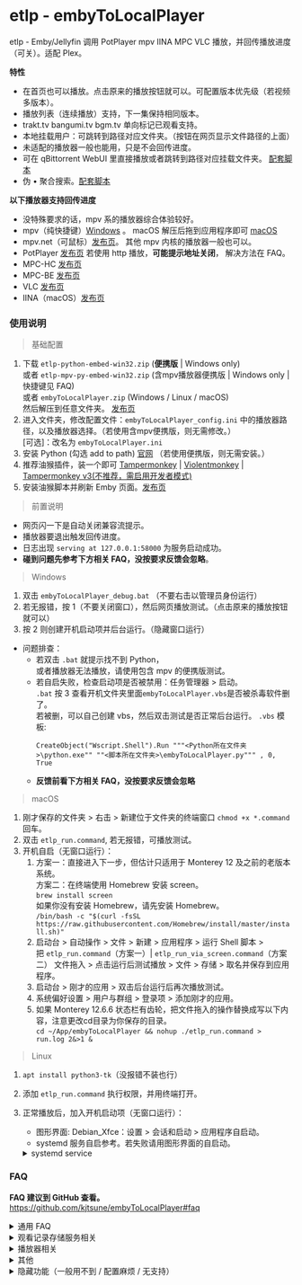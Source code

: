 # etlp - embyToLocalPlayer

etlp - Emby/Jellyfin 调用 PotPlayer mpv IINA MPC VLC 播放，并回传播放进度（可关）。适配 Plex。

**特性**

* 在首页也可以播放。点击原来的播放按钮就可以。可配置版本优先级（若视频多版本）。
* 播放列表（连续播放）支持，下一集保持相同版本。
* trakt.tv bangumi.tv bgm.tv 单向标记已观看支持。
* 本地挂载用户：可跳转到路径对应文件夹。（按钮在网页显示文件路径的上面）
* 未适配的播放器一般也能用，只是不会回传进度。
* 可在 qBittorrent WebUI 里直接播放或者跳转到路径对应挂载文件夹。
  [配套脚本](https://greasyfork.org/zh-CN/scripts/450015-qbittorrent-webui-open-file)
* 伪 • 聚合搜索。[配套脚本](https://github.com/kjtsune/embyToLocalPlayer/tree/main/embyEverywhere)

**以下播放器支持回传进度**

* 没特殊要求的话，mpv 系的播放器综合体验较好。
* mpv（纯快捷键）[Windows](https://sourceforge.net/projects/mpv-player-windows/files/64bit/) 。 macOS
  解压后拖到应用程序即可 [macOS](https://laboratory.stolendata.net/~djinn/mpv_osx/)
* mpv.net（可鼠标）[发布页](https://github.com/stax76/mpv.net/releases)。 其他 mpv 内核的播放器一般也可以。
* PotPlayer [发布页](https://potplayer.daum.net/)
  若使用 http 播放，**可能提示地址关闭**， 解决方法在 FAQ。
* MPC-HC [发布页](https://github.com/clsid2/mpc-hc/releases)
* MPC-BE [发布页](https://sourceforge.net/projects/mpcbe/files/MPC-BE/Release%20builds/)
* VLC [发布页](https://www.videolan.org/vlc/)
* IINA（macOS）[发布页](https://iina.io/)

### 使用说明

> 基础配置

1. 下载 `etlp-python-embed-win32.zip` (**便携版** | Windows only)   
   或者 `etlp-mpv-py-embed-win32.zip` (含mpv播放器便携版 | Windows only | 快捷键见 FAQ)  
   或者 `embyToLocalPlayer.zip` (Windows / Linux / macOS)  
   然后解压到任意文件夹。 [发布页](https://github.com/kjtsune/embyToLocalPlayer/releases)
2. 进入文件夹，修改配置文件：`embyToLocalPlayer_config.ini`
   中的播放器路径，以及播放器选择。（若使用含mpv便携版，则无需修改。）  
   \[可选\]：改名为 `embyToLocalPlayer.ini`
3. 安装 Python (勾选 add to path) [官网](https://www.python.org/downloads/)
   （若使用便携版，则无需安装。）
4. 推荐油猴插件，装一个即可
   [Tampermonkey](https://chromewebstore.google.com/detail/lcmhijbkigalmkeommnijlpobloojgfn) |
   [Violentmonkey](https://chrome.google.com/webstore/detail/violent-monkey/jinjaccalgkegednnccohejagnlnfdag) |
   [Tampermonkey v3(不推荐，需启用开发者模式)](https://chromewebstore.google.com/detail/dhdgffkkebhmkfjojejmpbldmpobfkfo)
5. 安装油猴脚本并刷新 Emby 页面。[发布页](https://greasyfork.org/zh-CN/scripts/448648-embytolocalplayer)

> 前置说明

* 网页闪一下是自动关闭兼容流提示。
* 播放器要退出触发回传进度。
* 日志出现 `serving at 127.0.0.1:58000` 为服务启动成功。
* **碰到问题先参考下方相关 FAQ，没按要求反馈会忽略**。

> Windows

1. 双击 `embyToLocalPlayer_debug.bat` （不要右击以管理员身份运行）
2. 若无报错，按 1（不要关闭窗口），然后网页播放测试。（点击原来的播放按钮就可以）
3. 按 2 则创建开机启动项并后台运行。（隐藏窗口运行）

* 问题排查：
    * 若双击 `.bat` 就提示找不到 Python，  
      或者播放器无法播放，请使用包含 mpv 的便携版测试。
    * 若自启失败，检查启动项是否被禁用：任务管理器 > 启动。  
      `.bat` 按 3 查看开机文件夹里面`embyToLocalPlayer.vbs`是否被杀毒软件删了。  
      若被删，可以自己创建 vbs，然后双击测试是否正常后台运行。 `.vbs` 模板:
      ```
      CreateObject("Wscript.Shell").Run """<Python所在文件夹>\python.exe"" ""<脚本所在文件夹>\embyToLocalPlayer.py""" , 0, True
      ```
    * **反馈前看下方相关 FAQ，没按要求反馈会忽略**

> macOS

1. 刚才保存的文件夹 > 右击 > 新建位于文件夹的终端窗口 `chmod +x *.command` 回车。
2. 双击 `etlp_run.command`, 若无报错，可播放测试。
3. 开机自启（无窗口运行）：
    1. 方案一：直接进入下一步，但估计只适用于 Monterey 12 及之前的老版本系统。  
       方案二：在终端使用 Homebrew 安装 screen。  
       `brew install screen`  
       如果你没有安装 Homebrew，请先安装 Homebrew。  
       `/bin/bash -c "$(curl -fsSL https://raw.githubusercontent.com/Homebrew/install/master/install.sh)"`
    2. 启动台 > 自动操作 > 文件 > 新建 > 应用程序 > 运行 Shell 脚本 >   
       把 `etlp_run.command`（方案一）| `etlp_run_via_screen.command`（方案二） 文件拖入 >
       点击运行后测试播放 > 文件 > 存储 > 取名并保存到应用程序。
    3. 启动台 > 刚才的应用 > 双击后台运行后再次播放测试。
    4. 系统偏好设置 > 用户与群组 > 登录项 > 添加刚才的应用。
    5. 如果 Monterey 12.6.6 状态栏有齿轮，把文件拖入的操作替换成写以下内容，注意更改cd目录为你保存的目录。  
       `cd ~/App/embyToLocalPlayer && nohup ./etlp_run.command > run.log 2&>1 &`

> Linux

1. `apt install python3-tk`（没报错不装也行）
2. 添加 `etlp_run.command` 执行权限，并用终端打开。
3. 正常播放后，加入开机启动项（无窗口运行）：
    * 图形界面: Debian_Xfce：设置 > 会话和启动 > 应用程序自启动。
    * systemd 服务自启参考。若失败请用图形界面的自启动。
    <details>
    <summary>systemd service</summary>

    ```
    [Unit]
    Description=embyToLocalPlayer
    After=graphical-session.target

    [Service]
    ExecStart=/root/etlp/etlp_run.command
    ExecStartPre=/bin/bash -c "until loginctl show-session $(loginctl | grep $USER | awk '{print $1}') -p Type | grep -q -e 'x11\|wayland'; do sleep 1; done; sleep 2"
    TimeoutStartSec=infinity
    
    [Install]
    WantedBy=graphical-session.target
    ```
    </details>

### FAQ

**FAQ 建议到 GitHub 查看。**  
https://github.com/kjtsune/embyToLocalPlayer#faq

<details>
<summary>通用 FAQ</summary>

> 通用说明

* Python 最低支持版本为 3.8。Windows 最低支持版本为 8.1。
* 有时浏览器与 Emby 之间的 ws 链接会断开，造成回传进度失败假象。等待看看或手动刷新一下页面。
* 部分域名及 Plex 域名有 dns 污染，若无法播放，修改系统 DNS 或使用代理。
* 反馈群组在频道置顶，提问前先把 FAQ 看一遍，并**按要求反馈**。不含敏感数据不私聊。  
  小更新会频道提醒，不过应该也没什么更新的了，反馈不需要关注频道。[https://t.me/embyToLocalPlayer](https://t.me/embyToLocalPlayer)

> 如何切换模式

* 在 Emby 页面点击浏览器油猴插件图标，会有菜单可供点击切换。
* 脚本在当前服务器：启用（默认）；禁用：当前域名不使用脚本。
* 读取硬盘模式：关闭 > 调用本地播放器但使用服务器网络链接。（默认）
* 读取硬盘模式：开启 > 调用本地播放器并转换服务器路径为本地文件地址。前提是本地有文件或挂载。  
  在 `.ini` 里填好路径替换规则，服务端在本地则不用填。`.bat` 按 4 有辅助配置程序。  
  出错可尝试设置：`dev` > `path_check = yes` 会检查文件是否存在。兼容性更高，日志更清楚。（但会慢一点）
* 持久性缓存模式：只看配置文件，与油猴设置不冲突，不需要开启读取硬盘模式。

> 如何更新

1. Windows: `.bat` 按 6  
   Linux / macOS：在 `.ini` 所在的文件夹打开终端，运行 `python3 utils/update.py`
2. 查看新旧配置的差异字段。`embyToLocalPlayer_diff.ini`

* 油猴脚本有时也要更新。

> 如何反馈

* **没按要求反馈会忽略。**

1. 运行 `debug.bat` 选1。（ macOS 或 Linux 运行 `.command`)
    * 若启动不成功，Windows 用户换含 mpv 的便携版测试。
    * 参考 `如何更新` ，更新到最新版后测试。
2. 换播放器及换视频文件测试是否复现。  
   `Windows 用户换含 mpv 的便携版测试`
3. 截图或复制 `.bat` 窗口中的日志（选中后回车即复制），或者提供 `log.txt` 。
4. 碰到什么问题及怎么复现。
5. [可选] 关闭模糊日志。 `.ini` > `[dev]` > `mix_log = no`
6. 若调用失败（仍在浏览器里播放，或点击播放后 `.bat` 没有新增日志），反馈时提供在 Emby 页面点击浏览器油猴插件图标后的截图。

> 字幕相关

* Emby 里字幕选择无效。  
  外挂字幕选择有效，内置字幕会被忽略，由播放器选择。  
  视频文件的内置字幕当作外挂字幕处理会导致播放器语言设置失效。（外挂字幕最优先）  
  正常播放器都可以设置语言优先顺序。

> 剧集播放列表（连续播放|多集回传）相关

* 默认已启用，可在配置文件里 `[playlist]` 中修改。
* 播放列表添加完成前最好不退出（大部分没事）
* 特别说明：若是 Emby/Jellyfin 网页上的 全部播放/随机播放/播放列表 ，仅支持电影和音乐视频类型。

* Windows:

    * mpv:
    * mpv.net:
    * vlc:
    * mpc: be: 播放列表条目超过10个可能会卡住，hc 没这问题。
    * pot: 若日志显示`KeyError: 'stream.mkv'`，看下方 FAQ。  
      pot: 下一集无法添加 http 外挂字幕时，会禁用播放列表。  
      pot: 读盘模式可能和美化标题和混合S0的功能冲突，不过不影响使用。

* macOS

    * mpv:
    * iina: 仅读盘模式支持并可回传
    * vlc: 下一集无法添加 http 外挂字幕时，会禁用播放列表。

* Linux

    * mpv:
    * vlc: 下一集无法添加 http 外挂字幕时，会禁用播放列表。

</details>

<details>
<summary>观看记录存储服务相关</summary>

### 观看记录存储服务相关

> 通用 FAQ

* Clash for Windows 用户：
    * 日志报错：`SSLEOFError(8, 'EOF occurred in violation of protocol (_ssl.c:1129)'))`
    * 解决方案：Clash > Settings > System Proxy > Specify Protocol > 启用。

* 使用含 Python 的便携版用户无需安装依赖。其他用户需要安装：命令行终端运行，安装失败尝试在启用或禁用代理的环境来安装：  
  `python -m pip install requests`  
  或者：  
  `python -m pip install requests -i https://mirrors.aliyun.com/pypi/simple/ --trusted-host=mirrors.aliyun.com`

> bangumi.tv（bgm.tv） 单向同步（点格子）

* 缺点：
    1. 只能往 Bangumi 单向同步。
    2. 只在播放器正常关闭后，同步播放器已播放的（网页点击已播放不触发）。
    3. 只支持常规剧集，不支持剧场版等。
* 使用说明：
    1. 访问并创建令牌 [https://next.bgm.tv/demo/access-token](https://next.bgm.tv/demo/access-token)：   
       复制令牌到 ini 配置文件 `[bangumi]` 部分，` access_token = ` 里
    2. ini 配置文件 `[bangumi]` 填写 `enable_host` `user_name` 这两项。
    3. 启动脚本，播放一集动漫，拖到最后，关闭播放器。看日志是否同步成功。
* 常见问题：
    1. 5季或者90集以上的条目暂不支持。
    2. 日志提示 `Unauthorized` 一般是令牌过期或者没填对，Windows 会自动弹出令牌生成页面。
    3. 由于 `bgm.tv` 的 `续集` 不一定是下一季，导致第几季可能关联错误（经下面处理后概率低）。  
       目前把 `续集` 里：集数大于3，同时第一集的序号小于2的 `续集` 当作下一季的开始。  
       且只保留类型为 TV 的续集（`类型在标题右侧灰字`），跳过类型为 OVA 剧场版 WEB 等的。
       如果同步的集序号小于12（不会是分批次放送），还会核查 Emby 里的季上映时间（一般是 TMDb 的时间）与 bgm.tv
       的上映时间相差是否超过15天，来保证准确性。  
       Plex 是核查集上映时间与 bgm.tv 的季上映时间相差是否超过180天，来保证准确性。  
       如果还有其他特殊情况，可以反馈。

> trakt.tv 单向同步

* 缺点：
    1. 媒体服务器一般本身就有 Trakt 插件。
    2. 只能往 Trakt 单向同步。
    3. 只在播放器正常关闭后，同步播放器已播放的（网页点击已播放不触发）。
    4. 配置和使用都麻烦。
* 使用说明：
    1. [点击访问：Trakt app 管理页面](https://trakt.tv/oauth/applications)：   
       创建 app，名字任意，Redirect uri 填写: `http://localhost:58000/trakt_auth` ，然后保存。
    2. ini 配置文件`[trakt]` 填写 `enable_host` `user_name` `client_id` `client_secret` 这四项。
    3. 启动脚本，会自动跳验证页面。或者自行点击 app 详情页面的 `Authorize`
       按钮，二次同意后，网页会显示 `etlp: trakt auth success`。etlp 目录下会自动生成 `trakt_token.json`
    4. 播放一个视频，拖到最后，关闭播放器。看日志是否同步成功。
* 常见问题：
    1. 若同步失败。电影看是否缺失IMDb，剧集看单集下方是否有 IMDb 或 TheTVDB。

</details>

<details>
<summary>播放器相关</summary>

### 播放器相关:

> mpv

* 若碰到问题，换官方最新原版及使用默认配置测试。  
  可以换视频或者软解看看，并检查 mpv 日志。  
  `mpv.conf` > `log-file = <save path>`

> mpv_embed

* mpv_embed 主要目的是方便排错与反馈，`mpv.conf` 是我个人的简易配置。
* 相较原版 mpv，只修改了少部分快捷键和配置。  
  并添加增强字幕选择规则脚本（`sub-select.lua` `sub-select.json`）  
  `sub-select.json` 貌似未正确配置，等待你提供正确配置  
  和加载同目录文件脚本 `autoload.lua`

> mpv_embed 快捷键

<details>
<summary>mpv_embed 快捷键</summary>

* 中文文档 [https://hooke007.github.io/official_man/mpv.html#id4](https://hooke007.github.io/official_man/mpv.html#id4)
* 英文文档 [https://mpv.io/manual/master/#keyboard-control](https://mpv.io/manual/master/#keyboard-control)
* 文件位置：`mpv_embed` > `portable_config` > `input.conf`

    ```
    ## 中文文档 https://hooke007.github.io/official_man/mpv.html#id4
    ## 中文文档 https://hooke007.github.io/official_man/mpv.html#input-conf
    ## 英文文档 https://mpv.io/manual/master/#keyboard-control
    ## 默认按键 https://github.com/mpv-player/mpv/blob/master/etc/input.conf
    
    ## 鼠标中键可以点击界面 OSD 按钮，会显示播放列表，字幕列表，音轨列表等的。
    
    
    MBTN_LEFT            ignore                       # <无操作> [左键-单击]
    MBTN_LEFT_DBL        cycle fullscreen             # 切换 全屏状态 [左键-双击]
    MBTN_RIGHT           cycle pause                  # 切换 暂停状态 [右键-单击]
    MBTN_RIGHT_DBL       quit                         # 关闭MPV程序 [右键-双击]
    WHEEL_UP             add volume  10               # 音量 + 10 [滚轮-向上]
    WHEEL_DOWN           add volume -10               # 音量 - 10 [滚轮-向下]
    
    MBTN_MID             cycle fullscreen             # 切换 全屏状态 [中键（按压滚轮）]
    f                    cycle fullscreen             # 切换 全屏状态
    ENTER                cycle fullscreen             # 切换 全屏状态 [回车键]
    
    LEFT                 seek -5                      # 后退05秒 [方向左键]
    RIGHT                seek  5                      # 前进05秒 [方向右键]
    UP                   seek  40                     # 后退40秒 [方向上键]
    DOWN                 seek -40                     # 前进40秒 [方向下键]
    .                    frame-step                   # 下一帧
    ,                    frame-back-step              # 上一帧
    
    [                    add speed -0.1               # 播放速度 -（最小0.01）
    ]                    add speed  0.1               # 播放速度 +（最大100）
    {                    multiply speed 0.5           # 播放速度 半减
    }                    multiply speed 2.0           # 播放速度 倍增
    
    ;                    add chapter -1               # 章节 - (Page Down 也可以)
    '                    add chapter  1               # 章节 + (Page Up 也可以)
    q                    quit-watch-later             # 关闭MPV程序 稍后观看（保存当前文件状态）
    Q                    quit                         # 关闭MPV程序
    
    z                    add sub-delay -0.1           # 字幕同步 预载100ms
    Z                    add sub-delay -1             # 字幕同步 预载1000ms
    x                    add sub-delay +0.1           # 字幕同步 延迟100ms
    X                    add sub-delay +1             # 字幕同步 延迟1000ms
    
    i                    script-binding stats/display-stats           # 临时显示统计信息（此时12340翻页，2/4/0页可方向上下键滚动查看）
    I                    script-binding stats/display-stats-toggle    # 开/关 常驻显示统计信息
    TAB                  script-binding stats/display-stats-toggle    # 开/关 常驻显示统计信息
    `                    script-binding console/enable                # 进入控制台（此时Esc退出）
    DEL                  script-binding osc/visibility                # 切换 内置OSC的可见性
    r                    cycle_values video-rotate 90 180 270 0       # 旋转屏幕方向
     ```

</details>


> mpv.net

* 设置播放完自动关闭。不加载下个文件。（方便触发回传进度，`.ini`配置有播放列表选项）  
  右击 > Settings > Playback > idle:no, auto-load-folder:no （大概是这样

> PotPlayer

* 若碰到问题，本地用户可考虑：[MPC-HC](https://github.com/clsid2/mpc-hc/releases) 自带 LAV，同样支持 madVR MPCVR BFRC 等。  
  网络用户或没有特殊需求的话，mpv 系的播放器综合体验较好。
* 碰到问题时，先尝试初始化 PotPlayer 设置后测试。
* 选项 > 播放 > 播放窗口尺寸：全屏
* 配置/语言/其他 > 收尾处理 > 播放完当前后退出（触发回传进度）
* 读盘模式可能和美化标题和混合S0的功能冲突，不过不影响使用。（FAQ > 隐藏功能 有解决方案）
* `.bat` 日志提示`KeyError: ''`。  
  初始化 pot 和 `.ini` 删除播放列表部分试试看。
* Pot 自身问题：`.bat` 日志可能提示`KeyError: 'stream.mkv'`。  
  解决方案：三选一（若前两个方法失败换版本估计也不行）。1. 本地用户使用读盘模式；2. 把 `.ini` 文件里`多集回传` 部分删除。3. 换
  pot版本；  
  建议换 240618 版本，文件 sha256 与 ScoopInstaller / winget-pkgs 一致。  
  [potplayer-1-7-22286.exe (v240618)](https://potplayer.en.uptodown.com/windows/download/1018490678)    
  sha256sum `66d03fc13f4949948890675cf62b839b704b542a34a13a180466f93be20d5bc6`  
  [github.com/ScoopInstaller/Extras -> potplayer.json](https://github.com/ScoopInstaller/Extras/blob/108f0c0d42347a1cb9a16d8effdad09a7059c22b/bucket/potplayer.json#L11-L12)  
  [github.com/microsoft/winget-pkgs -> Daum.PotPlayer.installer.yaml](https://github.com/microsoft/winget-pkgs/blob/d7aa02cfe97624c51a005b3c7ac42f05f205aff5/manifests/d/Daum/PotPlayer/240618/Daum.PotPlayer.installer.yaml#L84-L85)
* Pot 自身问题：若使用 http 播放，可能提示地址关闭。Win8 32bit 碰到。  
  解决方案：本地用户使用读盘模式，或者换 pot 便携版。  
  安全性未知：[PotPlayerPortable-220914.zip](https://www.videohelp.com/download/PotPlayerPortable-220914.zip)  
  先打开 `PotPlayerPortable.exe` 一次，但播放用 `C:\<path_to>\PotPlayerPortable\App\PotPlayer\PotPlayer.exe`  
  不然会要求管理员权限运行。
* Pot 自身问题：`.bat` 日志可能提示`请求的操作需要提升`。  
  解决方案：升降级 pot 或者用 32bit 版本。

> MPC：

* 会自动开启 WebUI，系统防火墙提示的时候可以拒绝（不影响使用）。
* 会自动开启 WebUI，建议仅允许从 localhost 访问： 查看 > 选项 > Web 界面：  
  打勾 仅允许从 localhost 访问
* MPC 播放 http 具有加载和拖动慢，视频总时长可能有误的缺点。  
  以及点击关闭播放器后，进程可能残留在后台。
* MPC 播放 http 无外挂字幕：  
  MPC-HC 设置 > 回放 > 输出 > 字幕渲染器 > 内部字幕渲染器  
  MPC-BE 设置 > 字幕 > 字幕渲染器 > 内部字幕渲染器

> IINA

* 完全退出播放器才会回传进度。
* 非读盘模式不支持播放列表。

</details>

<details>
<summary>其他</summary>

### 其他:

> Jellyfin 相关

* 首页播放结束后，10秒内重复播放**同文件**，本地播放器收到的播放时间会有误。    
  解决方法：
    1. 进详情后再播放没这问题；~~说明不是我的锅~~
    2. 等待10秒后再继续播放；
    3. 手动刷新页面后播放；
    4. ~~告诉我要发送什么请求可以解决这个问题~~

> Plex 相关

* 可能 dns 污染，若无法播放。修改系统 DNS 或使用代理。
* 会提示回放错误，随便点一下就会消失。

> 感谢

* [iwalton3/python-mpv-jsonipc](https://github.com/iwalton3/python-mpv-jsonipc)

</details>

<details>
<summary>隐藏功能（一般用不到 / 配置麻烦 / 无支持）</summary>

### 隐藏功能（无支持）:

<details>
<summary>使用其他版本视频的字幕</summary>

* 效果示例：把 1080p 版本的内封字幕提取出来给 2160p 的无字幕视频使用。
* 触发条件：视频含多版本，当前版本的视频无外挂字幕，且内封字幕标题无下方配置所包含字符时。
* 解决方案：播放时，提取其他版本视频内，符合下方语言偏好的字幕，给当前版本视频使用。
* 填写位置：`.ini` > `[dev]`
  ```
  # 视频含多版本且字幕标题不包含下方字符时，提取其他版本视频的字幕供当前视频使用。下方配置字母需小写。选项逗号隔开，前面优先。
  sub_extract_priority = 中英特效, 双语特效, 简中特效, 简体特效, 特效, 中上, 中英, 双语, 简, simp, 中, chi
  ```

</details>

<details>
<summary>mpv 传递数据给 lua 脚本</summary>

* 通过 `script-message` 传递部分数据给 mpv，以便其他脚本使用。
* `'script-message', 'etlp-cmd-pipe', cmd_pipe` : 命令行 ipc 管道名称。
* `'script-message', 'etlp-playlist-data', playlist_data` : emby 的播放列表数据。
* `'script-message', 'etlp-playlist-done'` : 表明 mpv 播放列表已添加完成。
* 填写位置：`.ini` > `[dev]`
  ```
  # 播放列表数据较大，默认不传递。若需要启用，则填写此项。
  mpv_ipc_playlist_data = yes
  ```
</details>

<details>
<summary>mpv 自动跳过片头片尾</summary>

* 播放时检查视频章节时长与标题，符合条件时自动跳过该章节或仅提示。
* 前提：
    * Emby 成功扫描片头。（测试：禁用脚本，用网页播放时有跳过片头按钮）
    * 或者视频文件自带片头片尾章节。（若章节的标题标准会更准确，例如 "Opening"）
* 原理：视频文件本身无章节时，脚本会自动给 mpv 加片头章节。并在播放时候检测。
* 填写位置：`.ini` > `[dev]`
  ```
  # 片头有90秒，片尾有91秒，允许5秒钟的误差，片头在前30%里，片尾在70%以后，片头片尾可能的章节名称（逗号隔开，辅助判断，不分大小写）
  # 若要禁用就删除掉，或者在前面加 # 号注释掉。mpv 章节跳转快捷键是 ; ' Page Up Page Down
  # 若含有特殊值 hint_only（可删除），为启用仅提示模式，不自动跳过。需要跳过就按章节跳转快捷键。
  skip_intro = 90, 91, 5, 30, 70, opening, ending, op, ed, hint_only
  ```

</details>

<details>
<summary>mpv bangumi trakt 独立同步脚本</summary>

> mpv bangumi trakt 独立同步脚本

* 使用情景：使用其他工具或客户端调用 mpv 播放 Emby/Jellyfin 视频，需要标记 bangumi trakt 中对应条目为已观看。
* 条件：mpv 播放器，播放网络视频流，播放进度超过 90% 时同步。
* 使用方法：
    1. 下载 `etlp-python-embed-win32.zip` 并解压到任意文件夹。  
       （之前就在用本脚本的，更换为便携版，不要运行两份。或者参考 `FAQ > 观看记录存储服务相关` 自行安装 Python 和依赖。）
    2. 将 lua： `刚才解压的文件夹\utils\others\etlp_sync_bgm_trakt.lua` 移动至 mpv 的脚本文件夹。  
       例如：`mpv.exe 所在目录 > portable_config > scripts > etlp_sync_bgm_trakt.lua`
    3. 修改 `etlp_sync_bgm_trakt.lua` 内 etlp 的保存目录（刚才解压的文件夹路径）
    4. 参考上方 `FAQ > 观看记录存储服务相关` 修改配置文件：`embyToLocalPlayer_config.ini`
    5. 播放一个视频，进度拖到 90% 以上，查看 etlp 日志：`刚才解压的文件夹 > log.txt`。或者查看 mpv 日志。
* 排错方法：使用本项目浏览器调用播放测试。

</details>

<details>
<summary>播放列表预读取下一集</summary>

> 播放列表预读取下一集

* 需要配合 nginx 反代管理缓存，比较麻烦。(在本机或者 nas 运行一个 nginx，缓存并切片视频流)  
  读取并丢弃 首8% 尾2% 的数据。按理 rclone 配置缓存也可以，但实测效果不佳。
* 浏览器访问局域网的反代站，或配合后续的 模拟 302 重定向视频流。才能起到缓存效果。
* 填写位置：`.ini` > `[playlist]`
    ```
    # 播放进度超过 50% 时触发预读取，预读取下一集。
    prefetch_percent = 50
    
    # 服务端路径包含以下前缀才预读取，逗号隔开，全部启用就留空或删除。
    prefetch_path = /disk/od/TV, /disk/gd

    # 启用本功能的域名的关键词，逗号隔开。全部启用就留空或删除。
    prefetch_host = 
    ```
* 网盘和本地硬盘混合使用的话。[可选] 配置本地文件用读盘模式：`.ini` > dev > force_disk_mode_path
* 用自签证书反代 https 的站，可以仅反代视频流，并配置跳过证书验证。`.ini` > dev > skip_certificate_verify  
  不过部分播放器也会校检证书，这个需要自行解决。

</details>

<details>
<summary>模拟 302 重定向视频流</summary>

> 模拟 302 重定向视频流

* 若使用预读取下一集，nginx 可以只反代视频流。浏览器访问源站，重定向视频流交给本机。降低 nginx 配置难度。减少 bug。
* 亦可用于其他重定向视频流服务器。采用本地重定向。加速访问。
* 填写位置：`.ini` > `[dev]`
  ```
  # 网址之间逗号隔开，成对填写。源站, 反代站。
  stream_redirect = http://src.src.com, http://reverse.proxy.com, https://src.abc.org, https://reverse.efg.xyz
  ```

</details>

<details>
<summary>预读取继续观看</summary>

> 预读取继续观看

* 类似预读取下一集。仅处理最近上映的集（7天内），适合追更。
* [可选] 在不关机的机器里配置并运行更合适一点。
* 填写位置：`.ini` > `[dev]`
  ```
  # 配置格式：网址，user_id，api_key，一个或者多个服务端路径前缀;
  # 服务端路径包含路径前缀才预读取，全部就写 /
  # 各项之间逗号隔开，最后分号结尾。复数服务器需要配置就分号后面继续写。
  # user_id：设置 > 用户 > [用户名] > 看浏览器网址。api_key：设置 > API 密钥。
  prefetch_conf = http://emby.abc.org:8096, user_id, api_key, /, /od/另一个路径前缀;
  ```
* 若需要 nginx 缓存：网址填反代站。如果填源站，需要配置上方的重定向视频流到反代站。  
  注意播放链接与预读取链接不一致。 `proxy_cache_key "$arg_MediaSourceId$slice_range";`

</details>

<details>
<summary>追更 TG 通知</summary>

> 追更 TG 通知

* 继续观看更新时，通过 Telegram 机器人发送通知。（每10分钟检测一次）
* 前置依赖：启用 预读取继续观看。
* 填写位置：`.ini` 顶部或底部（单独的配置区域即可，不要填到别的配置里）
    ```
    ##################################################################
    ### v v # # # # # # # # 追更 TG 通知 # # # # # # # # # # # v v ###
    
    [tg_notify]
  
    # 找 @BotFather 创建一个机器人。复制并填写 token。
    bot_token = 
  
    # 点击你创建的机器人，然后点击开始或随便发送信息给你的机器人，最后启动本脚本。机器人会告诉你 chat_id。
    chat_id = 
  
    # chat_id 填写后，重启脚本，会自动测试，提示测试成功的话，本项可以关闭。 
    get_chat_id = yes
  
    # 如果不需要预读取服务，仅通知。就启用本项。
    disable_prefetch = no
  
    # 静音通知时间段，范围间逗号隔开。例如：0-9 0点后9点前。类似针式时钟的时间范围。
    silence_time = 0-9, 12-14
  
    # [可选] 可指定 api, 自行搜索 "TG Bot API 反代", 解决网络连接问题。
    base_url = https://api.telegram.org
    ```

</details>

<details>
<summary>持久性缓存</summary>

> 配置方法

* 填写位置：`.ini` 顶部或底部（单独的配置区域即可，不要填到别的配置里）

    ```
    ##################################################################
    ### v v # # # # # # # 文件缓存（边下边播） # # # # # # # # # # v v ###
    
    [gui]
    
    # 若同时使用播放列表，出现问题属于正常现象，换 mpv 等试试看。
    # 是否需要缓存文件到本地硬盘，播放时会弹菜单。油猴不用开读取硬盘模式。
    enable = no
    
    # 缓存路径：NTFS 支持不很理想，解决方法详见 FAQ
    cache_path = D:\cache
    
    # [可选] 在服务端文件路径包含指定关键词时才弹菜单，否则直接播放。关键词间逗号隔开。
    enable_path = 
    
    # 当播放进度超过 98% ，此时若关闭播放器，则删除缓存。禁用填 100
    delete_at = 98
    
    # 缓存超过 100GB 时删除旧缓存。
    cache_size_limit = 100
    
    # 重启后是否自动开始下载未完成任务
    auto_resume = no
    
    # 下载时的代理，用不到就留空。 http://127.0.0.1:7890
    http_proxy =
    
    # 需要禁用 gui 的域名：所包含的字符串列表，逗号隔开，将根据油猴设置直接播放。
    except_host = localhost, 127.0.0.1, 192.168. , 192-168-, example.com:8096
    ```

> 持久性缓存（边下边播）FAQ

* 如果播放进度超过下载进度，建议关闭播放器触发回传以保存播放进度。（以下为 Windows 平台测试）：   
  mpv mpv.net 会停止播放十几秒。  
  Pot 会停止播放或跳到尾部。(记得拖回来再关闭）  
  MPC 会退出播放器。  
  VLC 会停止播放。
* Windows：（ Linux ext4, macOS APFS 没问题。）   
  问题：默认的硬盘文件系统 NTFS 会造成额外磁盘开销和初始化时间久，ReFS 正常。  
  解决方案：
    1. 使用 `顺序下载`（需要下载完毕才会用缓存播放，点播放会回退到网络播放模式）
    2. Win10 工作站版和企业版 支持 ReFS，把缓存盘或分区格式化为 ReFS（数据会清空）。
    3. 未核实：用密匙升级为工作站版，或数字权利工具转换。
    4. 开虚拟机或别的电脑有工作站版，然后直通硬盘并格式化成 ReFS 给 Win10 用（专业版测试可行）。  
       Win8.1 有人改注册表支持。
* 网页点击播放时弹出菜单：
    1. 播放：当缓存进度大于播放开始时间时用缓存播放。其他情况回退网络模式。
    2. 下载 1% 后播放：等待下载首尾各 1% 后启动播放器。其他等同于播放。
    3. 下载（首尾优先）：优先下载首尾各 1% ，可边下边播。
    4. 下载（顺序下载）：不能边下边播。
    5. 删除当前下载
    6. 下载管理器

</details>

<details>
<summary>弹弹播放器</summary>

> 配置方法

* 填写位置：`.ini` 顶部或底部（单独的配置区域即可，不要填到别的配置里）
    ```
    ##################################################################
    ### v v # # # # # # # # # 弹弹播放器 # # # # # # # # # # # # v v ###
    
    [dandan]
    # 弹弹play 动漫弹幕播放器支持。
    # 播放器需开启远程访问和自动加入媒体库。以及 设置 > 文件关联 > 修复弹弹play专用链。
    
    # 总开关： no 禁用，yes 启用。
    enable = no
    
    # 播放器路径
    exe = C:\Green\dandanplay-x64\dandanplay.exe
    
    # 远程访问端口。远程访问里 ip 改为 127.0.0.1 会比较安全。
    port = 80
    
    # 若远程访问曾经启用过 Web验证，请在这里填写 api密钥，没设置则留空。（注意不是密码）
    api_key =
    
    # 仅当服务端路径包含以下路径时使用弹弹播放，逗号隔开。全部文件都用弹弹播放就留空或删除。
    enable_path = /disk/od/TV, /disk/e/anime, 路径的部分字符也可以, anime
    
    # 通过 http 播放时，是否控制开始时间。需等待播放15秒。
    http_seek = yes
    ```

> 弹弹play FAQ

* 弹弹 api 服务需要10秒左右启动，播放时间太短可能会回传失败。
* 播放器需开启远程访问和自动加入媒体库。以及 设置 > 文件关联 > 修复弹弹play专用链。
* 若通过 http 播放，有以下缺点：
    1. 每次播放需要选择弹幕。（已把文件名发送给播放器匹配）
    2. 启动时无法及时跳转到 Emby 开始时间，需要播放开始后等待15秒。（每次看完一集则不影响）
    3. 无法加载外挂字幕。
* 读盘模式：解决切换设备播放时，进度不一致（读盘模式进度由弹弹存储），同步策略：  
  当 Emby 上的进度大于120秒，但弹弹播放器进度小于30秒时（且 api 启动后未曾超过120秒），
  会调整弹弹播放器进度，使其与 Emby 上的一致，需等待 api 启动。

</details>

<details>
<summary>Pot 读盘模式时：播放列表以 Emby 为准 / 美化播放列表标题</summary>

* 修复情景：
    1. Pot 读盘模式：播放动漫第一季，会漏播 Emby 穿插的 S0 集数。
    2. Pot 读盘模式：Emby 上创建的播放列表无法传递给 Pot。
    3. Pot 读盘模式：剧集播放列表标题错位/缺少。
* 前提条件二选一：
    1. Pot 选项 > 配置 > 用当前方案创建 > 改配置文件名称为 `emby`（用脚本播放时会自动切换为该配置）:  
       Pot 选项 > 左上角切换配置为 emby > 基本 > 相似文件打开策略 > 仅打开选定的文件 > 确定 > 关闭。（仅 emby 播放时由脚本添加播列表）
    2. Pot 选项 > 基本 > 相似文件打开策略 > 仅打开选定的文件。（缺点：用文件管理器播放无播放列表）
* 填写位置：`.ini` > `[dev]`
  ```
  # 启动 Pot 的时候指定配置文件的名称，不需要就清空。
  # 若指定的配置名称不存在，Pot 会回退使用重置后的初始配置。
  pot_conf = emby
  ```
* 填写位置：`.ini` > `[playlist]`
  ```
  # 解决 Pot 读盘模式漏播第零季选集及播放列表标题错位/缺少，播放列表加载会变慢，每秒1集。
  mix_s0 = yes
  ```
* 播放的第一个文件是 S0 的话，会连续播 S0。（通用 Bug，换 mpv 也会这样）

</details>

</details>